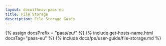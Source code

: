 ```yaml
---
layout: docwithnav-paas-eu
title: File Storage
description: File Storage Guide
---
```


{% assign docsPrefix = "paas/eu/" %}
{% include get-hosts-name.html docsTag="paas-eu" %}
{% include docs/pe/user-guide/file-storage.md %}
